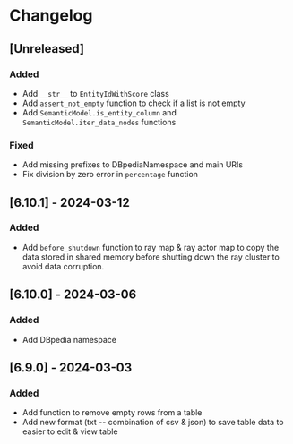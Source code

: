 # Changelog

## [Unreleased]

### Added

- Add `__str__` to `EntityIdWithScore` class
- Add `assert_not_empty` function to check if a list is not empty
- Add `SemanticModel.is_entity_column` and `SemanticModel.iter_data_nodes` functions

### Fixed

- Add missing prefixes to DBpediaNamespace and main URIs
- Fix division by zero error in `percentage` function

## [6.10.1] - 2024-03-12

### Added

- Add `before_shutdown` function to ray map & ray actor map to copy the data stored in shared memory before shutting down the ray cluster to avoid data corruption.

## [6.10.0] - 2024-03-06

### Added

- Add DBpedia namespace

## [6.9.0] - 2024-03-03

### Added

- Add function to remove empty rows from a table
- Add new format (txt -- combination of csv & json) to save table data to easier to edit & view table
